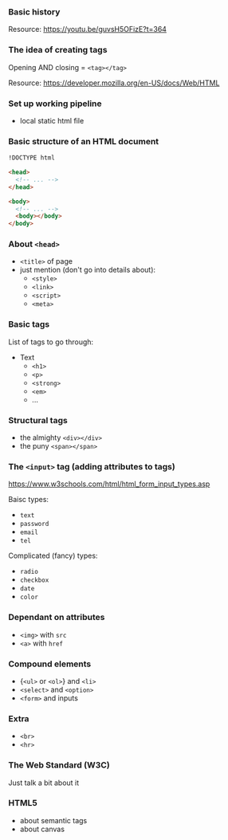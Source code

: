 ### Basic history

Resource: https://youtu.be/guvsH5OFizE?t=364

### The idea of creating tags

Opening AND closing = `<tag></tag>`

Resource: https://developer.mozilla.org/en-US/docs/Web/HTML

### Set up working pipeline

- local static html file

### Basic structure of an HTML document

```html
!DOCTYPE html

<head>
  <!-- ... -->
</head>

<body>
  <!-- ... -->
  <body></body>
</body>
```

### About `<head>`

- `<title>` of page
- just mention (don't go into details about):
  - `<style>`
  - `<link>`
  - `<script>`
  - `<meta>`

### Basic tags

List of tags to go through:

- Text
  - `<h1>`
  - `<p>`
  - `<strong>`
  - `<em>`
  - ...

### Structural tags

- the almighty `<div></div>`
- the puny `<span></span>`

### The `<input>` tag (adding attributes to tags)

https://www.w3schools.com/html/html_form_input_types.asp

Baisc types:

- `text`
- `password`
- `email`
- `tel`

Complicated (fancy) types:

- `radio`
- `checkbox`
- `date`
- `color`

### Dependant on attributes

- `<img>` with `src`
- `<a>` with `href`

### Compound elements

- {`<ul>` or `<ol>`} and `<li>`
- `<select>` and `<option>`
- `<form>` and inputs

### Extra

- `<br>`
- `<hr>`

### The Web Standard (W3C)

Just talk a bit about it

### HTML5

- about semantic tags
- about canvas
